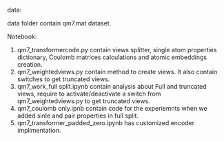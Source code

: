 data:

data folder contain qm7.mat dataset.

Notebook: 

1) qm7_transformercode.py contain views splitter, single atom properties dictionary, Coulomb matrices calculations and atomic embeddings creation.
2) qm7_weightedviews.py contain method to create views. It also contain switches to get truncated views. 
3) qm7_work_full split.ipynb contain analysis about Full and truncated views, require to activate/deactivate a switch from qm7_weightedviews.py to get truncated views.
4) qm7_coulomb only.ipnb contain code for the experiemnts when we added sinle and pair properties in full split. 
5) qm7_transformer_padded_zero.ipynb has customized encoder implimentation.
